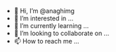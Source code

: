 - 👋 Hi, I’m @anaghimg
- 👀 I’m interested in ...
- 🌱 I’m currently learning ...
- 💞️ I’m looking to collaborate on ...
- 📫 How to reach me ...

<!---
anaghimg/anaghimg is a ✨ special ✨ repository because its `README.md` (this file) appears on your GitHub profile.
You can click the Preview link to take a look at your changes.
--->
